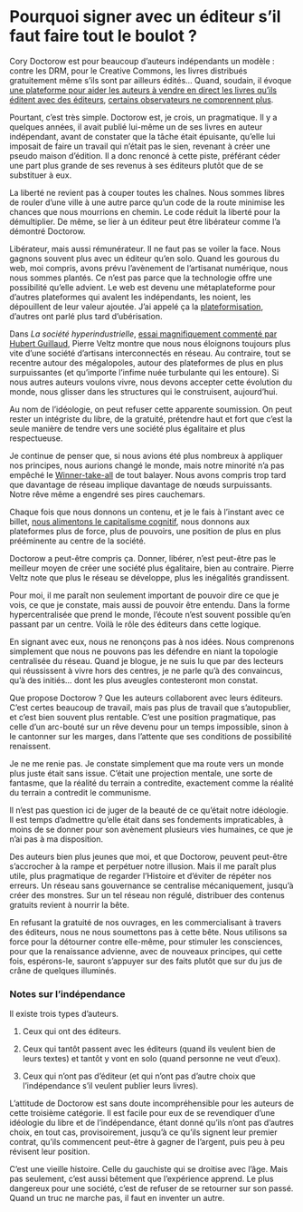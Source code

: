 # Pourquoi signer avec un éditeur s’il faut faire tout le boulot ?

Cory Doctorow est pour beaucoup d’auteurs indépendants un modèle : contre les DRM, pour le Creative Commons, les livres distribués gratuitement même s’ils sont par ailleurs édités… Quand, soudain, il évoque [une plateforme pour aider les auteurs à vendre en direct les livres qu’ils éditent avec des éditeurs](http://www.publishersweekly.com/pw/by-topic/digital/content-and-e-books/article/73044-london-book-fair-2017-cory-doctorow-unveils-his-latest-publishing-experiment-fair-trade-e-books.html), [certains observateurs ne comprennent plus](http://the-digital-reader.com/2017/03/16/cory-doctorow-launches-bookstore-authors-sell-behalf-publishers-wait/).

Pourtant, c’est très simple. Doctorow est, je crois, un pragmatique. Il y a quelques années, il avait publié lui-même un de ses livres en auteur indépendant, avant de constater que la tâche était épuisante, qu’elle lui imposait de faire un travail qui n’était pas le sien, revenant à créer une pseudo maison d’édition. Il a donc renoncé à cette piste, préférant céder une part plus grande de ses revenus à ses éditeurs plutôt que de se substituer à eux.

La liberté ne revient pas à couper toutes les chaînes. Nous sommes libres de rouler d’une ville à une autre parce qu’un code de la route minimise les chances que nous mourrions en chemin. Le code réduit la liberté pour la démultiplier. De même, se lier à un éditeur peut être libérateur comme l’a démontré Doctorow.

Libérateur, mais aussi rémunérateur. Il ne faut pas se voiler la face. Nous gagnons souvent plus avec un éditeur qu’en solo. Quand les gourous du web, moi compris, avons prévu l’avènement de l’artisanat numérique, nous nous sommes plantés. Ce n’est pas parce que la technologie offre une possibilité qu’elle advient. Le web est devenu une métaplateforme pour d’autres plateformes qui avalent les indépendants, les noient, les dépouillent de leur valeur ajoutée. J’ai appelé ça la [plateformisation](https://tcrouzet.com/2014/09/16/la-fin-de-lartisanat-numerique/), d’autres ont parlé plus tard d’ubérisation.

Dans *La société hyperindustrielle*, [essai magnifiquement commenté par Hubert Guillaud](http://www.internetactu.net/2017/03/16/vers-une-societe-hyper-industrielle/), Pierre Veltz montre que nous nous éloignons toujours plus vite d’une société d’artisans interconnectés en réseau. Au contraire, tout se recentre autour des mégalopoles, autour des plateformes de plus en plus surpuissantes (et qu’importe l’infime nuée turbulante qui les entoure). Si nous autres auteurs voulons vivre, nous devons accepter cette évolution du monde, nous glisser dans les structures qui le construisent, aujourd’hui.

Au nom de l’idéologie, on peut refuser cette apparente soumission. On peut rester un intégriste du libre, de la gratuité, prétendre haut et fort que c’est la seule manière de tendre vers une société plus égalitaire et plus respectueuse.

Je continue de penser que, si nous avions été plus nombreux à appliquer nos principes, nous aurions changé le monde, mais notre minorité n’a pas empêché le [Winner-take-all](https://tcrouzet.com/2014/11/01/sans-gouvernance-internet-devient-une-dictature/) de tout balayer. Nous avons compris trop tard que davantage de réseau implique davantage de nœuds surpuissants. Notre rêve même a engendré ses pires cauchemars.

Chaque fois que nous donnons un contenu, et je le fais à l’instant avec ce billet, [nous alimentons le capitalisme cognitif](https://tcrouzet.com/2017/01/25/la-liberte-2-0-mene-t-elle-droit-a-lesclavage-1-0/), nous donnons aux plateformes plus de force, plus de pouvoirs, une position de plus en plus prééminente au centre de la société.

Doctorow a peut-être compris ça. Donner, libérer, n’est peut-être pas le meilleur moyen de créer une société plus égalitaire, bien au contraire. Pierre Veltz note que plus le réseau se développe, plus les inégalités grandissent.

Pour moi, il me paraît non seulement important de pouvoir dire ce que je vois, ce que je constate, mais aussi de pouvoir être entendu. Dans la forme hypercentralisée que prend le monde, l’écoute n’est souvent possible qu’en passant par un centre. Voilà le rôle des éditeurs dans cette logique.

En signant avec eux, nous ne renonçons pas à nos idées. Nous comprenons simplement que nous ne pouvons pas les défendre en niant la topologie centralisée du réseau. Quand je blogue, je ne suis lu que par des lecteurs qui réussissent à vivre hors des centres, je ne parle qu’à des convaincus, qu’à des initiés… dont les plus aveugles contesteront mon constat.

Que propose Doctorow ? Que les auteurs collaborent avec leurs éditeurs. C’est certes beaucoup de travail, mais pas plus de travail que s’autopublier, et c’est bien souvent plus rentable. C’est une position pragmatique, pas celle d’un arc-bouté sur un rêve devenu pour un temps impossible, sinon à le cantonner sur les marges, dans l’attente que ses conditions de possibilité renaissent.

Je ne me renie pas. Je constate simplement que ma route vers un monde plus juste était sans issue. C’était une projection mentale, une sorte de fantasme, que la réalité du terrain a contredite, exactement comme la réalité du terrain a contredit le communisme.

Il n’est pas question ici de juger de la beauté de ce qu’était notre idéologie. Il est temps d’admettre qu’elle était dans ses fondements impraticables, à moins de se donner pour son avènement plusieurs vies humaines, ce que je n’ai pas à ma disposition.

Des auteurs bien plus jeunes que moi, et que Doctorow, peuvent peut-être s’accrocher à la rampe et perpétuer notre illusion. Mais il me paraît plus utile, plus pragmatique de regarder l’Histoire et d’éviter de répéter nos erreurs. Un réseau sans gouvernance se centralise mécaniquement, jusqu’à créer des monstres. Sur un tel réseau non régulé, distribuer des contenus gratuits revient à nourrir la bête.

En refusant la gratuité de nos ouvrages, en les commercialisant à travers des éditeurs, nous ne nous soumettons pas à cette bête. Nous utilisons sa force pour la détourner contre elle-même, pour stimuler les consciences, pour que la renaissance advienne, avec de nouveaux principes, qui cette fois, espérons-le, sauront s’appuyer sur des faits plutôt que sur du jus de crâne de quelques illuminés.

### Notes sur l’indépendance

Il existe trois types d’auteurs.

1. Ceux qui ont des éditeurs.

2. Ceux qui tantôt passent avec les éditeurs (quand ils veulent bien de leurs textes) et tantôt y vont en solo (quand personne ne veut d’eux).

3. Ceux qui n’ont pas d’éditeur (et qui n’ont pas d’autre choix que l’indépendance s’il veulent publier leurs livres).

L’attitude de Doctorow est sans doute incompréhensible pour les auteurs de cette troisième catégorie. Il est facile pour eux de se revendiquer d’une idéologie du libre et de l’indépendance, étant donné qu’ils n’ont pas d’autres choix, en tout cas, provisoirement, jusqu’à ce qu’ils signent leur premier contrat, qu’ils commencent peut-être à gagner de l’argent, puis peu à peu révisent leur position.

C’est une vieille histoire. Celle du gauchiste qui se droitise avec l’âge. Mais pas seulement, c’est aussi bêtement que l’expérience apprend. Le plus dangereux pour une société, c’est de refuser de se retourner sur son passé. Quand un truc ne marche pas, il faut en inventer un autre.